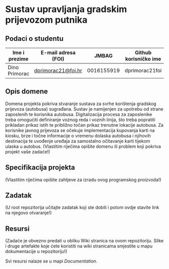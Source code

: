 # Sustav upravljanja gradskim prijevozom putnika

## Podaci o studentu

Ime i prezime | E-mail adresa (FOI) | JMBAG | Github korisničko ime
------------  | ------------------- | ----- | ---------------------
Dino Primorac | dprimorac21@foi.hr | 0016155919 | dprimorac21foi


## Opis domene

Domena projekta pokriva stvaranje sustava za svrhe korištenja gradskog prijevoza (autobusa) sugrađana. Sustav je namijenjen za upotrebu od strane zaposlenih te korisnika autobusa. Digitalizacija procesa za zaposlenike treba omogućiti definiranje voznog reda i voznih linija, što treba popratiti prikladan prikaz istih te približno točan prikaz trenutne lokacije autobusa. Za korisnike javnog prijevoza se očekuje implementacija kupovanja karti na kiosku, brze i točne informacije o vremenu dolaska autobusa i njihovih destinacija te uvođenje uređaja za samostalno očitavanje karti tijekom ulaska u autobus.
(Vlastitim riječima opišite domenu ili problem koji pokriva projekt vaše zadaće!)

## Specifikacija projekta
(Vlastitim riječima opišite zahtjeve za izradu ovog programskog proizvoda!)

## Zadatak
(U root repozitorija učitajte zadatak koji ste dobili i potom ovdje stavite link na njegovo otvaranje!)

## Resursi
(Zadaće je obvezno predati u obliku Wiki stranica na ovom repozitoriju. Slike i druge artefakte koje ćete koristiti na wiki stranicama smjestite u mapu dokumentacije u repozitoriju!)

Svi resursi nalaze se u mapi _Documentation_.
